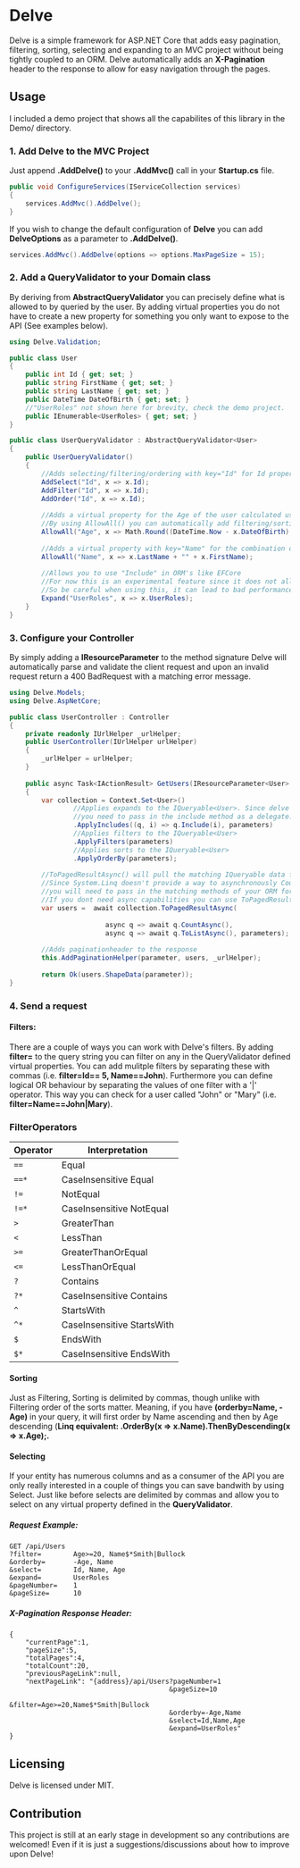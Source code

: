 # Delve

Delve is a simple framework for ASP.NET Core that adds easy pagination, filtering, sorting, selecting and expanding to an MVC project without being tightly coupled to an ORM.
Delve automatically adds an **X-Pagination** header to the response to allow for easy navigation through the pages.

## Usage

I included a demo project that shows all the capabilites of this library in the Demo/ directory.

### 1. Add Delve to the MVC Project
Just append **.AddDelve()** to your **.AddMvc()** call in your **Startup.cs** file.
```csharp
public void ConfigureServices(IServiceCollection services)
{
    services.AddMvc().AddDelve();
}
```

If you wish to change the default configuration of **Delve** you can add **DelveOptions** as a parameter to **.AddDelve()**.

```csharp
services.AddMvc().AddDelve(options => options.MaxPageSize = 15);
```

### 2. Add a QueryValidator to your Domain class
By deriving from **AbstractQueryValidator<TDomain>** you can precisely define what is allowed to by queried by the user.
By adding virtual properties you do not have to create a new property for something you only want to expose to the API (See examples below).

```csharp
using Delve.Validation;

public class User
{
    public int Id { get; set; }
    public string FirstName { get; set; }
    public string LastName { get; set; }
    public DateTime DateOfBirth { get; set; }
    //"UserRoles" not shown here for brevity, check the demo project.
    public IEnumerable<UserRoles> { get; set; }
}

public class UserQueryValidator : AbstractQueryValidator<User>
{
    public UserQueryValidator()
    {
        //Adds selecting/filtering/ordering with key="Id" for Id property
        AddSelect("Id", x => x.Id);
        AddFilter("Id", x => x.Id);
        AddOrder("Id", x => x.Id);
        
        //Adds a virtual property for the Age of the user calculated using the DateOfBirth
        //By using AllowAll() you can automatically add filtering/sorting and selecting for a property
        AllowAll("Age", x => Math.Round((DateTime.Now - x.DateOfBirth).TotalDays / 365, 2));
        
        //Adds a virtual property with key="Name" for the combination of Last- and FirstName
        AllowAll("Name", x => x.LastName + "" + x.FirstName);
        
        //Allows you to use "Include" in ORM's like EFCore
        //For now this is an experimental feature since it does not allow a **.ThenInclude()** yet
        //So be careful when using this, it can lead to bad performance (i.e. UserRoles is a big table)
        Expand("UserRoles", x => x.UserRoles);
    }
}
```

### 3. Configure your Controller
By simply adding a **IResourceParameter<TDomain>** to the method signature Delve will automatically parse and validate the client request and upon an invalid request return a 400 BadRequest with a matching error message.

```csharp
using Delve.Models;
using Delve.AspNetCore;

public class UserController : Controller
{
    private readonly IUrlHelper _urlHelper;
    public UserController(IUrlHelper urlHelper)
    {
        _urlHelper = urlHelper;
    }
    
    public async Task<IActionResult> GetUsers(IResourceParameter<User> parameter)
    {
        var collection = Context.Set<User>()
                //Applies expands to the IQueryable<User>. Since delve isn't directly coupled to EFCore
                //you need to pass in the include method as a delegate.
                .ApplyIncludes((q, i) => q.Include(i), parameters)
                //Applies filters to the IQueryable<User>
                .ApplyFilters(parameters)
                //Applies sorts to the IQueryable<User>
                .ApplyOrderBy(parameters);
                
        //ToPagedResultAsync() will pull the matching IQueryable data from the database and applies pagination.
        //Since System.Linq doesn't provide a way to asynchronously Count() and ToList()
        //you will need to pass in the matching methods of your ORM for the pagination to work.
        //If you dont need async capabilities you can use ToPagedResult(). It will work without any delegates.
        var users =  await collection.ToPagedResultAsync(
        
                        async q => await q.CountAsync(), 
                        async q => await q.ToListAsync(), parameters);
                        
        //Adds paginationheader to the response
        this.AddPaginationHelper(parameter, users, _urlHelper);
        
        return Ok(users.ShapeData(parameter));
}
```

### 4. Send a request

#### Filters: 
There are a couple of ways you can work with Delve's filters.
By adding **filter=** to the query string you can filter on any in the QueryValidator defined virtual properties.
You can add mulitple filters by separating these with commas (i.e. **filter=Id== 5, Name==John**).
Furthermore you can define logical OR behaviour by separating the values of one filter with a '|' operator.
This way you can check for a user called "John" or "Mary" (i.e. **filter=Name==John|Mary**).

### FilterOperators

| Operator | Interpretation                  
|----------|----------------
|   `==`   | Equal       
|   `==*`  | CaseInsensitive Equal
|   `!=`   | NotEqual
|   `!=*`  | CaseInsensitive NotEqual
|   `>`    | GreaterThan
|   `<`    | LessThan
|   `>=`   | GreaterThanOrEqual
|   `<=`   | LessThanOrEqual
|   `?`    | Contains
|   `?*`   | CaseInsensitive Contains       
|   `^`    | StartsWith
|   `^*`   | CaseInsensitive StartsWith
|   `$`    | EndsWith
|   `$*`   | CaseInsensitive EndsWith

#### Sorting

Just as Filtering, Sorting is delimited by commas, though unlike with Filtering order of the sorts matter.
Meaning, if you have **(orderby=Name, -Age)** in your query, it will first order by Name ascending and then by Age descending (**Linq equivalent: .OrderBy(x => x.Name).ThenByDescending(x => x.Age);.**

#### Selecting

If your entity has numerous columns and as a consumer of the API you are only really interested in a couple of things you can save bandwith by using Select. Just like before selects are delimited by commas and allow you to select on any virtual property defined in the **QueryValidator**.

##### Request Example:
```
GET /api/Users
?filter=        Age>=20, Name$*Smith|Bullock
&orderby=       -Age, Name
&select=        Id, Name, Age
&expand=        UserRoles
&pageNumber=    1
&pageSize=      10
```

##### X-Pagination Response Header:
```
{   
    "currentPage":1,
    "pageSize":5,
    "totalPages":4,
    "totalCount":20,
    "previousPageLink":null,
    "nextPageLink": "{address}/api/Users?pageNumber=1
                                        &pageSize=10
                                        &filter=Age>=20,Name$*Smith|Bullock
                                        &orderby=-Age,Name
                                        &select=Id,Name,Age
                                        &expand=UserRoles"
}
```

## Licensing
Delve is licensed under MIT.

## Contribution
This project is still at an early stage in development so any contributions are welcomed!
Even if it is just a suggestions/discussions about how to improve upon Delve!
